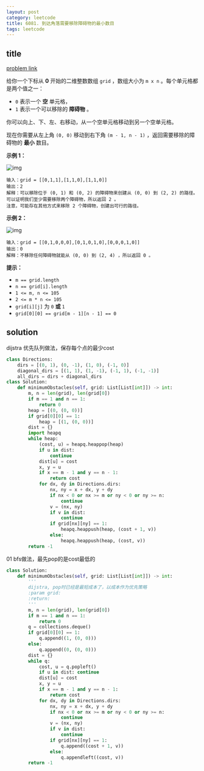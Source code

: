 ```yaml
---
layout: post
category: leetcode
title: 6081. 到达角落需要移除障碍物的最小数目
tags: leetcode
---
```


## title
[problem link](https://leetcode.cn/problems/minimum-obstacle-removal-to-reach-corner/)

给你一个下标从 **0** 开始的二维整数数组 `grid` ，数组大小为 `m x n` 。每个单元格都是两个值之一：

- `0` 表示一个 **空** 单元格，
- `1` 表示一个可以移除的 **障碍物** 。

你可以向上、下、左、右移动，从一个空单元格移动到另一个空单元格。

现在你需要从左上角 `(0, 0)` 移动到右下角 `(m - 1, n - 1)` ，返回需要移除的障碍物的 **最小** 数目。

 

**示例 1：**

![img](https://cdn.jsdelivr.net/gh/mafulong/mdPic@vv10/img/202508301533878.png)

```
输入：grid = [[0,1,1],[1,1,0],[1,1,0]]
输出：2
解释：可以移除位于 (0, 1) 和 (0, 2) 的障碍物来创建从 (0, 0) 到 (2, 2) 的路径。
可以证明我们至少需要移除两个障碍物，所以返回 2 。
注意，可能存在其他方式来移除 2 个障碍物，创建出可行的路径。
```

**示例 2：**

![img](https://cdn.jsdelivr.net/gh/mafulong/mdPic@vv10/img/202508301533997.png)

```
输入：grid = [[0,1,0,0,0],[0,1,0,1,0],[0,0,0,1,0]]
输出：0
解释：不移除任何障碍物就能从 (0, 0) 到 (2, 4) ，所以返回 0 。
```

 

**提示：**

- `m == grid.length`
- `n == grid[i].length`
- `1 <= m, n <= 105`
- `2 <= m * n <= 105`
- `grid[i][j]` 为 `0` **或** `1`
- `grid[0][0] == grid[m - 1][n - 1] == 0`

## solution

dijstra 优先队列做法，保存每个点的最少cost

```python
class Directions:
    dirs = [(0, 1), (0, -1), (1, 0), (-1, 0)]
    diagonal_dirs = [(1, 1), (1, -1), (-1, 1), (-1, -1)]
    all_dirs = dirs + diagonal_dirs
class Solution:
    def minimumObstacles(self, grid: List[List[int]]) -> int:
        m, n = len(grid), len(grid[0])
        if m == 1 and n == 1:
            return 0
        heap = [(0, (0, 0))]
        if grid[0][0] == 1:
            heap = [(1, (0, 0))]
        dist = {}
        import heapq
        while heap:
            (cost, u) = heapq.heappop(heap)
            if u in dist:
                continue
            dist[u] = cost
            x, y = u
            if x == m - 1 and y == n - 1:
                return cost
            for dx, dy in Directions.dirs:
                nx, ny = x + dx, y + dy
                if nx < 0 or nx >= m or ny < 0 or ny >= n:
                    continue
                v = (nx, ny)
                if v in dist:
                    continue
                if grid[nx][ny] == 1:
                    heapq.heappush(heap, (cost + 1, v))
                else:
                    heapq.heappush(heap, (cost, v))
        return -1
```





01 bfs做法，最先pop的是cost最低的

```python
class Solution:
    def minimumObstacles(self, grid: List[List[int]]) -> int:
        '''
        dijstra, pop时已经是最短成本了，以成本作为优先策略
        :param grid:
        :return:
        '''
        m, n = len(grid), len(grid[0])
        if m == 1 and n == 1:
            return 0
        q = collections.deque()
        if grid[0][0] == 1:
            q.append((1, (0, 0)))
        else:
            q.append((0, (0, 0)))
        dist = {}
        while q:
            cost, u = q.popleft()
            if u in dist: continue
            dist[u] = cost
            x, y = u
            if x == m - 1 and y == n - 1:
                return cost
            for dx, dy in Directions.dirs:
                nx, ny = x + dx, y + dy
                if nx < 0 or nx >= m or ny < 0 or ny >= n:
                    continue
                v = (nx, ny)
                if v in dist:
                    continue
                if grid[nx][ny] == 1:
                    q.append((cost + 1, v))
                else:
                    q.appendleft((cost, v))
        return -1

```

